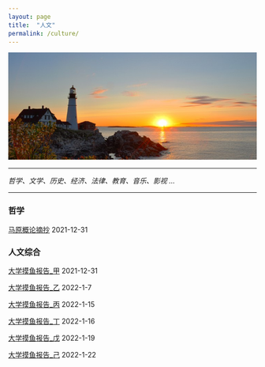 ```yaml
---
layout: page
title:  "人文"
permalink: /culture/
---
```

![](/img/arts.jpg)

************

*哲学、文学、历史、经济、法律、教育、音乐、影视 ...*

************

### 哲学
[马原概论摘抄](https://robert1037.github.io/culture/marxism/) 2021-12-31

### 人文综合
[大学摸鱼报告_甲](https://robert1037.github.io/culture/fun/a) 2021-12-31

[大学摸鱼报告_乙](https://robert1037.github.io/culture/fun/b) 2022-1-7

[大学摸鱼报告_丙](https://robert1037.github.io/culture/fun/c) 2022-1-15

[大学摸鱼报告_丁](https://robert1037.github.io/culture/fun/d) 2022-1-16

[大学摸鱼报告_戊](https://robert1037.github.io/culture/fun/e) 2022-1-19

[大学摸鱼报告_己](https://robert1037.github.io/culture/fun/f) 2022-1-22
